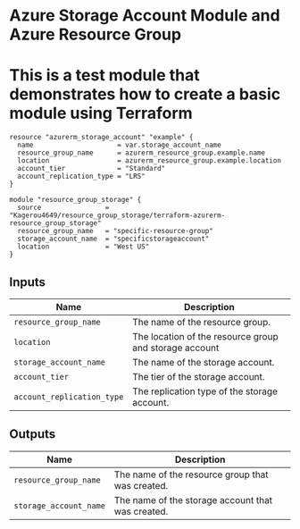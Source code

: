 # Azure Storage Account Module and Azure Resource Group

# This is a test module that demonstrates how to create a basic module using Terraform

```hcl
resource "azurerm_storage_account" "example" {
  name                     = var.storage_account_name
  resource_group_name      = azurerm_resource_group.example.name
  location                 = azurerm_resource_group.example.location
  account_tier             = "Standard"
  account_replication_type = "LRS"
}

module "resource_group_storage" {
  source                = "Kagerou4649/resource_group_storage/terraform-azurerm-resource_group_storage"
  resource_group_name   = "specific-resource-group"
  storage_account_name  = "specificstorageaccount"
  location              = "West US"
}
```

## Inputs

| Name                              | Description                                                        |
|-----------------------------------|--------------------------------------------------------------------|
| `resource_group_name`             | The name of the resource group.                                    |
| `location`                        | The location of the resource group and storage account             |
| `storage_account_name`            | The name of the storage account.                                   |
| `account_tier`                    | The tier of the storage account.                                   |
| `account_replication_type`        | The replication type of the storage account.                       |

## Outputs

| Name                              | Description                                                        |
|-----------------------------------|--------------------------------------------------------------------|
| `resource_group_name`             | The name of the resource group that was created.                   |
| `storage_account_name`            | The name of the storage account that was created.                  |
